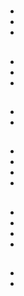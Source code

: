# 





## 



- 

- 

- 

## 





## 

- 

- 

- 

## 

- 

- 

## 

## 

- 

- 

- 

- 

## 



## 

- 

- 

- 

- 

## 

[]()

## 

- []()
- []()

